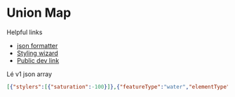# Union Map

Helpful links
- [json formatter](http://www.freeformatter.com/json-formatter.html)
- [Styling wizard](http://gmaps-samples-v3.googlecode.com/svn/trunk/styledmaps/wizard/index.html)
- [Public dev link](http://dev.greyvy.com/unionvictoria/map/)

Lé v1 json array

```JSON
[{"stylers":[{"saturation":-100}]},{"featureType":"water","elementType":"geometry.fill","stylers":[{"color":"#78706b"}]},{"featureType":"landscape","stylers":[{"color":"#b8ada3"}]},{"featureType":"water","elementType":"labels.text.fill","stylers":[{"color":"#bebebe"}]},{"elementType":"labels.text.stroke","stylers":[{"visibility":"off"}]},{"featureType":"transit.line","stylers":[{"visibility":"off"}]},{"featureType":"road","elementType":"geometry","stylers":[{"color":"#c8c2bb"}]},{"featureType":"poi","elementType":"geometry","stylers":[{"color":"#aba090"}]},{"featureType":"administrative","stylers":[{"color":"#b2a493"}]},{"featureType":"poi","elementType":"labels.text","stylers":[{"visibility":"off"}]},{"featureType":"administrative","elementType":"labels","stylers":[{"color":"#ffffff"}]},{"featureType":"poi","elementType":"labels","stylers":[{"visibility":"off"}]},{"featureType":"poi.park","elementType":"labels.icon","stylers":[{"visibility":"on"}]},{"featureType":"road","elementType":"labels.text.fill","stylers":[{"color":"#ffffff"}]}]
```